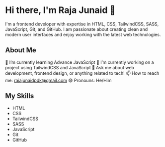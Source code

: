 # Hi there, I'm Raja Junaid 👋
I'm a frontend developer with expertise in HTML, CSS, TailwindCSS, SASS, JavaScript, Git, and GitHub. I am passionate about creating clean and modern user interfaces and enjoy working with the latest web technologies.

## About Me
🌱 I’m currently learning Advance JavaScript
🔭 I’m currently working on a project using TailwindCSS and JavaScript
💬 Ask me about web development, frontend design, or anything related to tech!
📫 How to reach me: rajajunaidpdk@gmail.com
😄 Pronouns: He/Him

## My Skills
* HTML
* CSS
* TailwindCSS
* SASS
* JavaScript
* Git
* GitHub
